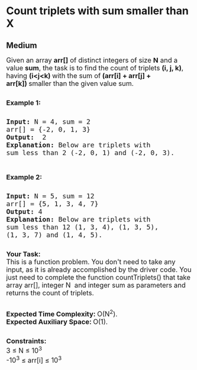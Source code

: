 # Count triplets with sum smaller than X
## Medium 
<div class="problem-statement" style="user-select: auto;">
                <p style="user-select: auto;"></p><p style="user-select: auto;"><span style="font-size: 18px; user-select: auto;">Given an array <strong style="user-select: auto;">arr[]</strong> of distinct integers of size <strong style="user-select: auto;">N</strong> and a value <strong style="user-select: auto;">sum</strong>, the task is to find the count of triplets <strong style="user-select: auto;">(i, j, k)</strong>, having <strong style="user-select: auto;">(i&lt;j&lt;k)&nbsp;</strong>with the sum of<strong style="user-select: auto;"> <strong style="user-select: auto;">(arr[i] + arr[j] + arr[k])</strong>&nbsp;</strong>smaller than the given value sum.</span></p>

<p style="user-select: auto;"><br style="user-select: auto;">
<strong style="user-select: auto;"><span style="font-size: 18px; user-select: auto;"><strong style="user-select: auto;">Example 1:</strong></span></strong></p>

<pre style="user-select: auto;"><strong style="user-select: auto;">
<span style="font-size: 18px; user-select: auto;"><strong style="user-select: auto;">Input: </strong></span></strong><span style="font-size: 18px; user-select: auto;">N = 4, sum = 2
arr[] = {-2, 0, 1, 3}</span><strong style="user-select: auto;"><span style="font-size: 18px; user-select: auto;">
<strong style="user-select: auto;">Output:</strong>  </span></strong><span style="font-size: 18px; user-select: auto;">2</span><strong style="user-select: auto;"><span style="font-size: 18px; user-select: auto;">
<strong style="user-select: auto;">Explanation</strong>: </span></strong><span style="font-size: 18px; user-select: auto;">Below are triplets with 
sum less than 2 (-2, 0, 1) and (-2, 0, 3). </span>
</pre>

<p style="user-select: auto;">&nbsp;</p>

<p style="user-select: auto;"><strong style="user-select: auto;"><span style="font-size: 18px; user-select: auto;"><strong style="user-select: auto;">Example 2:</strong></span></strong></p>

<pre style="user-select: auto;"><strong style="user-select: auto;">
<span style="font-size: 18px; user-select: auto;"><strong style="user-select: auto;">Input: </strong></span></strong><span style="font-size: 18px; user-select: auto;">N = 5, sum = 12
arr[] = {5, 1, 3, 4, 7}</span><strong style="user-select: auto;"><span style="font-size: 18px; user-select: auto;">
<strong style="user-select: auto;">Output:</strong> </span></strong><span style="font-size: 18px; user-select: auto;">4</span><strong style="user-select: auto;"><span style="font-size: 18px; user-select: auto;">
<strong style="user-select: auto;">Explanation</strong>: </span></strong><span style="font-size: 18px; user-select: auto;">Below are triplets with 
sum less than 12 (1, 3, 4), (1, 3, 5), 
(1, 3, 7) and (1, 4, 5).
</span></pre>

<p style="user-select: auto;"><br style="user-select: auto;">
<strong style="user-select: auto;"><span style="font-size: 18px; user-select: auto;"><strong style="user-select: auto;">Your Task:</strong></span></strong><br style="user-select: auto;">
<span style="font-size: 18px; user-select: auto;">This is a function problem. You don't need to take any input, as it is already accomplished by the driver code. You just need to complete the function countTriplets() that take array arr[],&nbsp;integer N&nbsp; and integer&nbsp;sum&nbsp;as parameters and returns the count of triplets.</span></p>

<p style="user-select: auto;"><br style="user-select: auto;">
<strong style="user-select: auto;"><span style="font-size: 18px; user-select: auto;"><strong style="user-select: auto;">Expected Time Complexity:</strong> </span></strong><span style="font-size: 18px; user-select: auto;">O(N<sup style="user-select: auto;">2</sup>).</span><br style="user-select: auto;">
<strong style="user-select: auto;"><span style="font-size: 18px; user-select: auto;"><strong style="user-select: auto;">Expected Auxiliary Space:</strong> </span></strong><span style="font-size: 18px; user-select: auto;">O(1).</span></p>

<div style="user-select: auto;"><br style="user-select: auto;">
<strong style="user-select: auto;"><span style="font-size: 18px; user-select: auto;"><strong style="user-select: auto;">Constraints:</strong></span></strong><br style="user-select: auto;">
<span style="font-size: 18px; user-select: auto;">3 ≤ N ≤ 10<sup style="user-select: auto;">3</sup></span></div>

<div style="user-select: auto;"><span style="font-size: 18px; user-select: auto;">-10<sup style="user-select: auto;">3</sup>&nbsp;≤ arr[i]&nbsp;≤ 10<sup style="user-select: auto;">3</sup></span></div>
 <p style="user-select: auto;"></p>
            </div>
